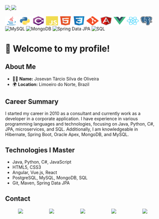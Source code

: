 <div>
  <a href="https://github.com/josivantarcio">
    <img height="180em" src="https://github-readme-stats.vercel.app/api?username=josivantarcio&show_icons=true&theme=tokyonight&include_all_commits=true&count_private=true"/>
    <img height="180em" src="https://github-readme-stats.vercel.app/api/top-langs/?username=josivantarcio&layout=compact&langs_count=6&theme=tokyonight"/>
  </a>
</div>

<div style="display: inline_block"><br>
  <img align="center" alt="Java" height="30" width="40" src="https://raw.githubusercontent.com/devicons/devicon/master/icons/java/java-original.svg">
  <img align="center" alt="Python" height="30" width="40" src="https://raw.githubusercontent.com/devicons/devicon/master/icons/python/python-original.svg">
  <img align="center" alt="C#" height="30" width="40" src="https://raw.githubusercontent.com/devicons/devicon/master/icons/csharp/csharp-original.svg">
  <img align="center" alt="JavaScript" height="30" width="40" src="https://raw.githubusercontent.com/devicons/devicon/master/icons/javascript/javascript-plain.svg">
  <img align="center" alt="HTML5" height="30" width="40" src="https://raw.githubusercontent.com/devicons/devicon/master/icons/html5/html5-original.svg">
  <img align="center" alt="CSS3" height="30" width="40" src="https://raw.githubusercontent.com/devicons/devicon/master/icons/css3/css3-original.svg">
  <img align="center" alt="Git" height="30" width="40" src="https://raw.githubusercontent.com/devicons/devicon/master/icons/git/git-original.svg">
  <img align="center" alt="Angular" height="30" width="40" src="https://raw.githubusercontent.com/devicons/devicon/master/icons/angularjs/angularjs-original.svg">
  <img align="center" alt="Vue.js" height="30" width="40" src="https://raw.githubusercontent.com/devicons/devicon/master/icons/vuejs/vuejs-original.svg">
  <img align="center" alt="React" height="30" width="40" src="https://raw.githubusercontent.com/devicons/devicon/master/icons/react/react-original.svg">
  <img align="center" alt="PostgreSQL" height="30" width="40" src="https://raw.githubusercontent.com/devicons/devicon/master/icons/postgresql/postgresql-original.svg">
  <img align="center" alt="MySQL" height="30" width="40" src="https://img.icons8.com/color/48/000000/mysql-logo.png">
  <img align="center" alt="MongoDB" height="30" width="40" src="https://img.icons8.com/color/48/000000/mongodb.png">
  <img align="center" alt="Spring Data JPA" height="30" width="40" src="https://img.icons8.com/color/48/000000/spring-logo.png">
  <img align="center" alt="SQL" height="30" width="40" src="https://img.icons8.com/color/48/000000/sql.png">
</div>

# 👋 Welcome to my profile!

## About Me

- 👨‍💻 **Name:** Josevan Tárcio Silva de Oliveira
- 🌍 **Location:** Limoeiro do Norte, Brazil

## Career Summary

I started my career in 2010 as a consultant and currently work as a developer in a corporate application. I have experience in various programming languages and technologies, focusing on Java, Python, C#, JPA, microservices, and SQL. Additionally, I am knowledgeable in Hibernate, Spring Boot, Oracle Apex, MongoDB, and MySQL.

## Technologies I Master

- Java, Python, C#, JavaScript
- HTML5, CSS3
- Angular, Vue.js, React
- PostgreSQL, MySQL, MongoDB, SQL
- Git, Maven, Spring Data JPA

## Contact

<div style="display: flex; justify-content: space-around; align-items: center; margin-top: 20px;">
  <a href="https://www.linkedin.com/in/josevanoliveirati" target="_blank" title="LinkedIn"><img src="https://img.shields.io/badge/-LinkedIn-%230077B5?style=for-the-badge&logo=linkedin&logoColor=white"></a>
  <a href="https://www.instagram.com/josivantarcio/" target="_blank" title="Instagram"><img src="https://img.shields.io/badge/-Instagram-%23E4405F?style=for-the-badge&logo=instagram&logoColor=white"></a>
  <a href="https://t.me/josivantarcio" target="_blank" title="Telegram"><img src="https://img.shields.io/badge/-Telegram-%232CA5E0?style=for-the-badge&logo=telegram&logoColor=white"></a>
  <a href="mailto:josivantarcio@msn.com" target="_blank" title="Hotmail"><img src="https://img.shields.io/badge/-Hotmail-%23EA4335?style=for-the-badge&logo=hotmail&logoColor=white"></a>
  <a href="https://x.com/josivantarcio" target="_blank" title="X"><img src="https://img.shields.io/badge/-X-9cf?style=for-the-badge&logo=x&logoColor=white"></a>
</div>
